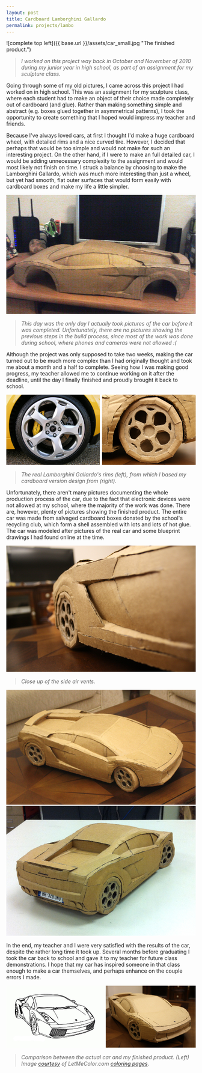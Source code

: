 ```yaml
---
layout: post
title: Cardboard Lamborghini Gallardo
permalink: projects/lambo
---
```


![complete top left]({{ base.url }}/assets/car_small.jpg "The finished product.")

> *I worked on this project way back in October and November of 2010 during my junior year in high school, as part of an assignment for my sculpture class.*

<!--more-->


Going through some of my old pictures, I came across this project I had worked on in high school. This was an assignment for my sculpture class, where each student had to make an object of their choice made completely out of cardboard (and glue). Rather than making something simple and abstract (e.g. boxes glued together in asymmetrical patterns), I took the opportunity to create something that I hoped would impress my teacher and friends.

Because I've always loved cars, at first I thought I'd make a huge cardboard wheel, with detailed rims and a nice curved tire. However, I decided that perhaps that would be too simple and would not make for such an interesting project. On the other hand, if I were to make an full detailed car, I would be adding unnecessary complexity to the assignment and would most likely not finish on time. I struck a balance by choosing to make the Lamborghini Gallardo, which was much more interesting than just a wheel, but yet had smooth, flat outer surfaces that would form easily with cardboard boxes and make my life a little simpler.

![incomplete on desk](/assets/car2_small.jpg "Pre-assembly")

> *This day was the only day I actually took pictures of the car before it was completed. Unfortunately, there are no pictures showing the previous steps in the build process, since most of the work was done during school, where phones and cameras were not allowed :(*

Although the project was only supposed to take two weeks, making the car turned out to be much more complex than I had originally thought and took me about a month and a half to complete. Seeing how I was making good progress, my teacher allowed me to continue working on it after the deadline, until the day I finally finished and proudly brought it back to school.

![wheel comparison](/assets/wheels_small.jpg "The real rims vs my rims.")

> *The real Lamborghini Gallardo's rims (left), from which I based my cardboard version design from (right).*

Unfortunately, there aren't many pictures documenting the whole production process of the car, due to the fact that electronic devices were not allowed at my school, where the majority of the work was done. There are, however, plenty of pictures showing the finished product. The entire car was made from salvaged cardboard boxes donated by the school's recycling club, which form a shell assembled with lots and lots of hot glue. The car was modeled after pictures of the real car and some blueprint drawings I had found online at the time.

![side air vents](/assets/IMG_3639_small_w.jpg "Side air vents.")

> *Close up of the side air vents.*

![top right](/assets/car4_small.jpg "Top right view.")
![complete back right](/assets/car3_small.jpg "The finished product.")

In the end, my teacher and I were very satisfied with the results of the car, despite the rather long time it took up.
Several months before graduating I took the car back to school and gave it to my teacher for future class demonstrations. I hope that my car has inspired someone in that class enough to make a car themselves, and perhaps enhance on the couple errors I made.

![car comparison](/assets/car_comp_small.jpg "Another comparison.")

> *Comparison between the actual car and my finished product. (Left) Image [courtesy](http://www.letmecolor.com/more/copyright) of LetMeColor.com [coloring pages](http://www.letmecolor.com/).*